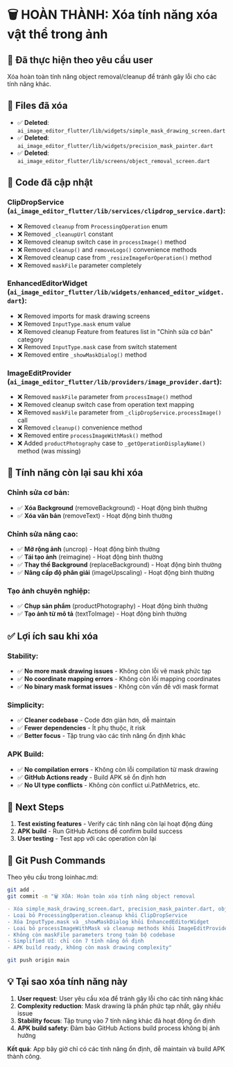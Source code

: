 # 🗑️ HOÀN THÀNH: Xóa tính năng xóa vật thể trong ảnh

## 🎯 Đã thực hiện theo yêu cầu user

Xóa hoàn toàn tính năng object removal/cleanup để tránh gây lỗi cho các tính năng khác.

## 📁 Files đã xóa

- ✅ **Deleted**: `ai_image_editor_flutter/lib/widgets/simple_mask_drawing_screen.dart`
- ✅ **Deleted**: `ai_image_editor_flutter/lib/widgets/precision_mask_painter.dart` 
- ✅ **Deleted**: `ai_image_editor_flutter/lib/screens/object_removal_screen.dart`

## 🔧 Code đã cập nhật

### **ClipDropService** (`ai_image_editor_flutter/lib/services/clipdrop_service.dart`):
- ❌ Removed `cleanup` from `ProcessingOperation` enum
- ❌ Removed `_cleanupUrl` constant
- ❌ Removed cleanup switch case in `processImage()` method
- ❌ Removed `cleanup()` and `removeLogo()` convenience methods
- ❌ Removed cleanup case from `_resizeImageForOperation()` method
- ❌ Removed `maskFile` parameter completely

### **EnhancedEditorWidget** (`ai_image_editor_flutter/lib/widgets/enhanced_editor_widget.dart`):
- ❌ Removed imports for mask drawing screens
- ❌ Removed `InputType.mask` enum value
- ❌ Removed cleanup Feature from features list in "Chỉnh sửa cơ bản" category
- ❌ Removed `InputType.mask` case from switch statement
- ❌ Removed entire `_showMaskDialog()` method

### **ImageEditProvider** (`ai_image_editor_flutter/lib/providers/image_provider.dart`):
- ❌ Removed `maskFile` parameter from `processImage()` method
- ❌ Removed cleanup switch case from operation text mapping
- ❌ Removed `maskFile` parameter from `_clipDropService.processImage()` call
- ❌ Removed `cleanup()` convenience method
- ❌ Removed entire `processImageWithMask()` method
- ❌ Added `productPhotography` case to `_getOperationDisplayName()` method (was missing)

## 🔄 Tính năng còn lại sau khi xóa

### **Chỉnh sửa cơ bản**:
- ✅ **Xóa Background** (removeBackground) - Hoạt động bình thường
- ✅ **Xóa văn bản** (removeText) - Hoạt động bình thường

### **Chỉnh sửa nâng cao**:
- ✅ **Mở rộng ảnh** (uncrop) - Hoạt động bình thường
- ✅ **Tái tạo ảnh** (reimagine) - Hoạt động bình thường
- ✅ **Thay thế Background** (replaceBackground) - Hoạt động bình thường
- ✅ **Nâng cấp độ phân giải** (imageUpscaling) - Hoạt động bình thường

### **Tạo ảnh chuyên nghiệp**:
- ✅ **Chụp sản phẩm** (productPhotography) - Hoạt động bình thường
- ✅ **Tạo ảnh từ mô tả** (textToImage) - Hoạt động bình thường

## ✅ Lợi ích sau khi xóa

### **Stability**:
- ✅ **No more mask drawing issues** - Không còn lỗi vẽ mask phức tạp
- ✅ **No coordinate mapping errors** - Không còn lỗi mapping coordinates
- ✅ **No binary mask format issues** - Không còn vấn đề với mask format

### **Simplicity**:
- ✅ **Cleaner codebase** - Code đơn giản hơn, dễ maintain
- ✅ **Fewer dependencies** - Ít phụ thuộc, ít risk
- ✅ **Better focus** - Tập trung vào các tính năng ổn định khác

### **APK Build**:
- ✅ **No compilation errors** - Không còn lỗi compilation từ mask drawing
- ✅ **GitHub Actions ready** - Build APK sẽ ổn định hơn
- ✅ **No UI type conflicts** - Không còn conflict ui.PathMetrics, etc.

## 🚀 Next Steps

1. **Test existing features** - Verify các tính năng còn lại hoạt động đúng
2. **APK build** - Run GitHub Actions để confirm build success
3. **User testing** - Test app với các operation còn lại

## 🔄 Git Push Commands

Theo yêu cầu trong loinhac.md:

```bash
git add .
git commit -m "🗑️ XÓA: Hoàn toàn xóa tính năng object removal

- Xóa simple_mask_drawing_screen.dart, precision_mask_painter.dart, object_removal_screen.dart
- Loại bỏ ProcessingOperation.cleanup khỏi ClipDropService
- Xóa InputType.mask và _showMaskDialog khỏi EnhancedEditorWidget  
- Loại bỏ processImageWithMask và cleanup methods khỏi ImageEditProvider
- Không còn maskFile parameters trong toàn bộ codebase
- Simplified UI: chỉ còn 7 tính năng ổn định
- APK build ready, không còn mask drawing complexity"

git push origin main
```

## 💡 Tại sao xóa tính năng này

1. **User request**: User yêu cầu xóa để tránh gây lỗi cho các tính năng khác
2. **Complexity reduction**: Mask drawing là phần phức tạp nhất, gây nhiều issue
3. **Stability focus**: Tập trung vào 7 tính năng khác đã hoạt động ổn định
4. **APK build safety**: Đảm bảo GitHub Actions build process không bị ảnh hưởng

**Kết quả**: App bây giờ chỉ có các tính năng ổn định, dễ maintain và build APK thành công.